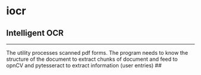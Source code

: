# iocr
<strong><h2>Intelligent OCR</h2></strong>
<hr>
The utility processes scanned pdf forms. The program needs to know the structure of the document to extract chunks of document and feed to opnCV and pytesseract to extract information (user entries) ##
